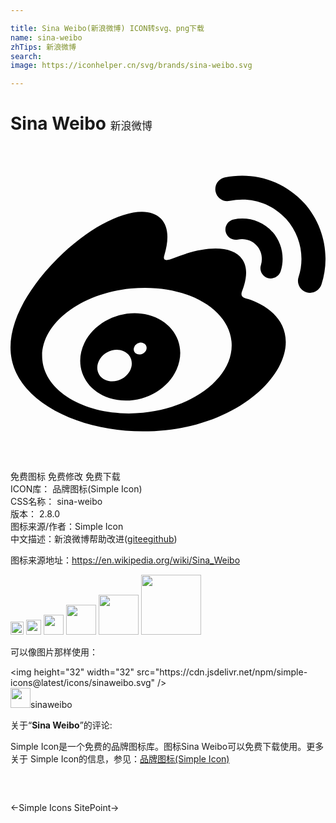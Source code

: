 ```yaml
---

title: Sina Weibo(新浪微博) ICON转svg、png下载
name: sina-weibo
zhTips: 新浪微博
search: 
image: https://iconhelper.cn/svg/brands/sina-weibo.svg

---
```


# Sina Weibo  <small style="font-size: 60%;font-weight: 100">新浪微博</small>

<div id="svg" class="svg-wrap">
<svg role="img" viewBox="0 0 24 24" xmlns="http://www.w3.org/2000/svg"><title>Sina Weibo icon</title><path d="M10.098 20.323c-3.977.391-7.414-1.406-7.672-4.02-.259-2.609 2.759-5.047 6.74-5.441 3.979-.394 7.413 1.404 7.671 4.018.259 2.6-2.759 5.049-6.737 5.439l-.002.004zM9.05 17.219c-.384.616-1.208.884-1.829.602-.612-.279-.793-.991-.406-1.593.379-.595 1.176-.861 1.793-.601.622.263.82.972.442 1.592zm1.27-1.627c-.141.237-.449.353-.689.253-.236-.09-.313-.361-.177-.586.138-.227.436-.346.672-.24.239.09.315.36.18.601l.014-.028zm.176-2.719c-1.893-.493-4.033.45-4.857 2.118-.836 1.704-.026 3.591 1.886 4.21 1.983.64 4.318-.341 5.132-2.179.8-1.793-.201-3.642-2.161-4.149zm7.563-1.224c-.346-.105-.57-.18-.405-.615.375-.977.42-1.804 0-2.404-.781-1.112-2.915-1.053-5.364-.03 0 0-.766.331-.571-.271.376-1.217.315-2.224-.27-2.809-1.338-1.337-4.869.045-7.888 3.08C1.309 10.87 0 13.273 0 15.348c0 3.981 5.099 6.395 10.086 6.395 6.536 0 10.888-3.801 10.888-6.82 0-1.822-1.547-2.854-2.915-3.284v.01zm1.908-5.092c-.766-.856-1.908-1.187-2.96-.962-.436.09-.706.511-.616.932.09.42.511.691.932.602.511-.105 1.067.044 1.442.465.376.421.466.977.316 1.473-.136.406.089.856.51.992.405.119.857-.105.992-.512.33-1.021.12-2.178-.646-3.035l.03.045zm2.418-2.195c-1.576-1.757-3.905-2.419-6.054-1.968-.496.104-.812.587-.706 1.081.104.496.586.813 1.082.707 1.532-.331 3.185.15 4.296 1.383 1.112 1.246 1.429 2.943.947 4.416-.165.48.106 1.007.586 1.157.479.165.991-.104 1.157-.586.675-2.088.241-4.478-1.338-6.235l.03.045z"/></svg>
</div>
<detail full-name='sina-weibo'></detail>

<div class="detail-page">
<p>
<span><span class="badge-success badge">免费图标</span> <span class="badge-success badge">免费修改</span>  <span class="badge-success badge">免费下载</span> </span>
<br/>
<span>
ICON库：
<span class="badge-secondary badge">品牌图标(Simple Icon)</span> 
</span>
<br/>
<span>
CSS名称：
<span class="badge-secondary badge">sina-weibo</span> 
</span>

<br/>
<span>
版本：
<span class="badge-secondary badge">2.8.0</span> 
</span>
<br/>
<span>图标来源/作者：<span class="badge-light badge">Simple Icon</span></span> 
<br/>
<span class="zh-detail">中文描述：<span class="badge-primary badge">新浪微博</span><span class="help-link"><span>帮助改进</span>(<a href="https://gitee.com/liuwave/icon-helper/edit/master/json/brands/sina-weibo.json" target="_blank" rel="noopener noreferrer">gitee</a><a href="https://github.com/liuwave/icon-helper/edit/master/json/brands/sina-weibo.json" target="_blank" rel="noopener noreferrer">github</a></span>)</span><br/>
</p>
</div><div class="description description alert alert-light"><p>图标来源地址：<a href="https://en.wikipedia.org/wiki/Sina_Weibo" target="_blank" rel="noopener noreferrer">https://en.wikipedia.org/wiki/Sina_Weibo</a></p></div>
<div class="alert alert-dark">
<img height="21" width="21" src="https://cdn.jsdelivr.net/npm/simple-icons@latest/icons/sinaweibo.svg" />
<img height="24" width="24" src="https://cdn.jsdelivr.net/npm/simple-icons@latest/icons/sinaweibo.svg" />
<img height="32" width="32" src="https://cdn.jsdelivr.net/npm/simple-icons@latest/icons/sinaweibo.svg" />
<img height="48" width="48" src="https://cdn.jsdelivr.net/npm/simple-icons@latest/icons/sinaweibo.svg" />
<img height="64" width="64" src="https://cdn.jsdelivr.net/npm/simple-icons@latest/icons/sinaweibo.svg" />
<img height="96" width="96" src="https://cdn.jsdelivr.net/npm/simple-icons@latest/icons/sinaweibo.svg" />

</div>
<div>
  <p>可以像图片那样使用：    
  </p>
  <div class="alert alert-primary" style="font-size: 14px">
    &lt;img height="32" width="32" src="https://cdn.jsdelivr.net/npm/simple-icons@latest/icons/sinaweibo.svg" /&gt;
    <copy-btn content='<img height="32" width="32" src="https://cdn.jsdelivr.net/npm/simple-icons@latest/icons/sinaweibo.svg" />'></copy-btn>
  </div>
  <div class="alert alert-secondary">
    <img height="32" width="32" src="https://cdn.jsdelivr.net/npm/simple-icons@latest/icons/sinaweibo.svg" />sinaweibo
    <copy-btn content="sinaweibo" btn-title="复制图标名称"></copy-btn>
  </div>
</div>
<div class="icon-detail__container">
<p>关于“<b>Sina Weibo</b>”的评论:</p>
</div>
<Vssue title="关于“Sina Weibo”的评论" />
<div><p>Simple Icon是一个免费的品牌图标库。图标Sina Weibo可以免费下载使用。更多关于  Simple Icon的信息，参见：<a target="_blank" href="https://iconhelper.cn/brands.html">品牌图标(Simple Icon)</a>
</p></div>


<div style="padding:2rem 0 " class="page-nav"><p class="inner"><span class="prev">←<router-link to="/icon/simple-icons.html">Simple Icons</router-link></span> <span class="next"><router-link to="/icon/sitepoint.html">SitePoint</router-link>→</span></p></div>
